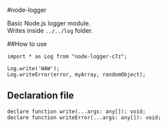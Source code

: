 #node-logger

Basic Node.js logger module.  
Writes inside `../../log` folder.

##How to use

```
import * as Log from "node-logger-c7z";

Log.write('WAW');
Log.writeError(error, myArray, randomObject);
```

## Declaration file

```
declare function write(...args: any[]): void;
declare function writeError(...args: any[]): void;
```